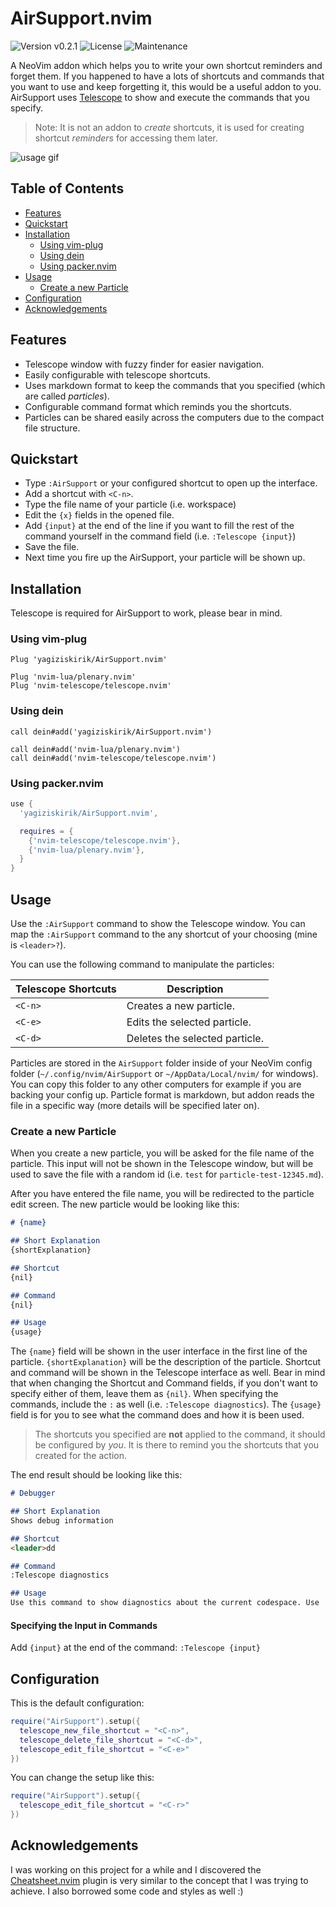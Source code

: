 # AirSupport.nvim
![Version v0.2.1](https://img.shields.io/badge/version-v0.2.1-blue) ![License](https://img.shields.io/badge/Licence-MIT-green) ![Maintenance](https://img.shields.io/maintenance/yes/2023)

A NeoVim addon which helps you to write your own shortcut reminders and forget them. If you happened to have a lots of shortcuts and commands that you want to use and keep forgetting it, this would be a useful addon to you. AirSupport uses [Telescope](https://github.com/nvim-telescope/telescope.nvim) to show and execute the commands that you specify.

> Note: It is not an addon to _create_ shortcuts, it is used for creating shortcut _reminders_ for accessing them later.

![usage gif](https://i.ibb.co/dM0B5nL/recording.gif)

## Table of Contents

- [Features](#features)
- [Quickstart](#quickstart)
- [Installation](#installation)
  - [Using vim-plug](#using-vim-plug)
  - [Using dein](#using-dein)
  - [Using packer.nvim](#using-packernvim)
- [Usage](#usage)
  - [Create a new Particle](#create-a-new-particle)
- [Configuration](#configuration)
- [Acknowledgements](#acknowledgements)

## Features
- Telescope window with fuzzy finder for easier navigation.
- Easily configurable with telescope shortcuts.
- Uses markdown format to keep the commands that you specified (which are called _particles_).
- Configurable command format which reminds you the shortcuts.
- Particles can be shared easily across the computers due to the compact file structure.

## Quickstart
- Type `:AirSupport` or your configured shortcut to open up the interface.
- Add a shortcut with `<C-n>`.
- Type the file name of your particle (i.e. workspace)
- Edit the `{x}` fields in the opened file.
- Add `{input}` at the end of the line if you want to fill the rest of the command yourself in the command field (i.e. `:Telescope {input}`)
- Save the file.
- Next time you fire up the AirSupport, your particle will be shown up.

## Installation
Telescope is required for AirSupport to work, please bear in mind.

### Using vim-plug
```viml
Plug 'yagiziskirik/AirSupport.nvim'

Plug 'nvim-lua/plenary.nvim'
Plug 'nvim-telescope/telescope.nvim'
```

### Using dein
```viml
call dein#add('yagiziskirik/AirSupport.nvim')

call dein#add('nvim-lua/plenary.nvim')
call dein#add('nvim-telescope/telescope.nvim')
```

### Using packer.nvim
```lua
use {
  'yagiziskirik/AirSupport.nvim',

  requires = {
    {'nvim-telescope/telescope.nvim'},
    {'nvim-lua/plenary.nvim'},
  }
}
```

## Usage
Use the `:AirSupport` command to show the Telescope window. You can map the `:AirSupport` command to the any shortcut of your choosing (mine is `<leader>?`).

You can use the following command to manipulate the particles:

| Telescope Shortcuts   | Description                       |
| ---                   | ---                               |
| `<C-n>`               | Creates a new particle.           |
| `<C-e>`               | Edits the selected particle.      |
| `<C-d>`               | Deletes the selected particle.    |

Particles are stored in the `AirSupport` folder inside of your NeoVim config folder (`~/.config/nvim/AirSupport` or `~/AppData/Local/nvim/` for windows). You can copy this folder to any other computers for example if you are backing your config up. Particle format is markdown, but addon reads the file in a specific way (more details will be specified later on).

### Create a new Particle
When you create a new particle, you will be asked for the file name of the particle. This input will not be shown in the Telescope window, but will be used to save the file with a random id (i.e. `test` for `particle-test-12345.md`).

After you have entered the file name, you will be redirected to the particle edit screen. The new particle would be looking like this:

```md
# {name}

## Short Explanation
{shortExplanation}

## Shortcut
{nil}

## Command
{nil}

## Usage
{usage}
```

The `{name}` field will be shown in the user interface in the first line of the particle. `{shortExplanation}` will be the description of the particle. Shortcut and command will be shown in the Telescope interface as well. Bear in mind that when changing the Shortcut and Command fields, if you don't want to specify either of them, leave them as `{nil}`. When specifying the commands, include the `:` as well (i.e. `:Telescope diagnostics`). The `{usage}` field is for you to see what the command does and how it is been used.

> The shortcuts you specified are **not** applied to the command, it should be configured by _you_. It is there to remind you the shortcuts that you created for the action.

The end result should be looking like this:

```md
# Debugger

## Short Explanation
Shows debug information

## Shortcut
<leader>dd

## Command
:Telescope diagnostics

## Usage
Use this command to show diagnostics about the current codespace. Use `:Telescope diagnostics` or `<leader>dd` shortcut to open it up.
```

#### Specifying the Input in Commands
Add `{input}` at the end of the command: `:Telescope {input}`

## Configuration
This is the default configuration:

```lua
require("AirSupport").setup({
  telescope_new_file_shortcut = "<C-n>",
  telescope_delete_file_shortcut = "<C-d>",
  telescope_edit_file_shortcut = "<C-e>"
})
```

You can change the setup like this:

```lua
require("AirSupport").setup({
  telescope_edit_file_shortcut = "<C-r>"
})
```

## Acknowledgements
I was working on this project for a while and I discovered the [Cheatsheet.nvim](https://github.com/sudormrfbin/cheatsheet.nvim) plugin is very similar to the concept that I was trying to achieve. I also borrowed some code and styles as well :)
